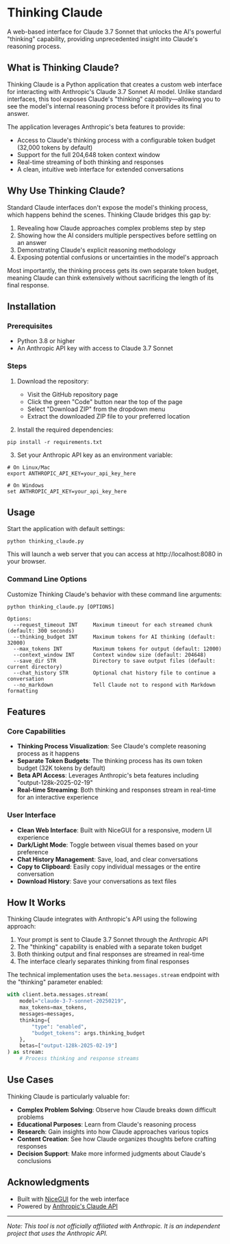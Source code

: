 # Thinking Claude

A web-based interface for Claude 3.7 Sonnet that unlocks the AI's powerful "thinking" capability, providing unprecedented insight into Claude's reasoning process.

## What is Thinking Claude?

Thinking Claude is a Python application that creates a custom web interface for interacting with Anthropic's Claude 3.7 Sonnet AI model. Unlike standard interfaces, this tool exposes Claude's "thinking" capability—allowing you to see the model's internal reasoning process before it provides its final answer.

The application leverages Anthropic's beta features to provide:

- Access to Claude's thinking process with a configurable token budget (32,000 tokens by default)
- Support for the full 204,648 token context window
- Real-time streaming of both thinking and responses
- A clean, intuitive web interface for extended conversations

## Why Use Thinking Claude?

Standard Claude interfaces don't expose the model's thinking process, which happens behind the scenes. Thinking Claude bridges this gap by:

1. Revealing how Claude approaches complex problems step by step
2. Showing how the AI considers multiple perspectives before settling on an answer
3. Demonstrating Claude's explicit reasoning methodology
4. Exposing potential confusions or uncertainties in the model's approach

Most importantly, the thinking process gets its own separate token budget, meaning Claude can think extensively without sacrificing the length of its final response.

## Installation

### Prerequisites
- Python 3.8 or higher
- An Anthropic API key with access to Claude 3.7 Sonnet

### Steps

1. Download the repository:
   - Visit the GitHub repository page
   - Click the green "Code" button near the top of the page
   - Select "Download ZIP" from the dropdown menu
   - Extract the downloaded ZIP file to your preferred location

2. Install the required dependencies:
```
pip install -r requirements.txt
```

3. Set your Anthropic API key as an environment variable:
```
# On Linux/Mac
export ANTHROPIC_API_KEY=your_api_key_here

# On Windows
set ANTHROPIC_API_KEY=your_api_key_here
```

## Usage

Start the application with default settings:
```
python thinking_claude.py
```

This will launch a web server that you can access at http://localhost:8080 in your browser.

### Command Line Options

Customize Thinking Claude's behavior with these command line arguments:

```
python thinking_claude.py [OPTIONS]

Options:
  --request_timeout INT     Maximum timeout for each streamed chunk (default: 300 seconds)
  --thinking_budget INT     Maximum tokens for AI thinking (default: 32000)
  --max_tokens INT          Maximum tokens for output (default: 12000)
  --context_window INT      Context window size (default: 204648)
  --save_dir STR            Directory to save output files (default: current directory)
  --chat_history STR        Optional chat history file to continue a conversation
  --no_markdown             Tell Claude not to respond with Markdown formatting
```

## Features

### Core Capabilities

- **Thinking Process Visualization**: See Claude's complete reasoning process as it happens
- **Separate Token Budgets**: The thinking process has its own token budget (32K tokens by default)
- **Beta API Access**: Leverages Anthropic's beta features including "output-128k-2025-02-19"
- **Real-time Streaming**: Both thinking and responses stream in real-time for an interactive experience

### User Interface

- **Clean Web Interface**: Built with NiceGUI for a responsive, modern UI experience
- **Dark/Light Mode**: Toggle between visual themes based on your preference
- **Chat History Management**: Save, load, and clear conversations
- **Copy to Clipboard**: Easily copy individual messages or the entire conversation
- **Download History**: Save your conversations as text files

## How It Works

Thinking Claude integrates with Anthropic's API using the following approach:

1. Your prompt is sent to Claude 3.7 Sonnet through the Anthropic API
2. The "thinking" capability is enabled with a separate token budget
3. Both thinking output and final responses are streamed in real-time
4. The interface clearly separates thinking from final responses

The technical implementation uses the `beta.messages.stream` endpoint with the "thinking" parameter enabled:

```python
with client.beta.messages.stream(
    model="claude-3-7-sonnet-20250219",
    max_tokens=max_tokens,
    messages=messages,
    thinking={
        "type": "enabled",
        "budget_tokens": args.thinking_budget
    },
    betas=["output-128k-2025-02-19"]
) as stream:
    # Process thinking and response streams
```

## Use Cases

Thinking Claude is particularly valuable for:

- **Complex Problem Solving**: Observe how Claude breaks down difficult problems
- **Educational Purposes**: Learn from Claude's reasoning process
- **Research**: Gain insights into how Claude approaches various topics
- **Content Creation**: See how Claude organizes thoughts before crafting responses
- **Decision Support**: Make more informed judgments about Claude's conclusions



## Acknowledgments

- Built with [NiceGUI](https://nicegui.io/) for the web interface
- Powered by [Anthropic's Claude API](https://docs.anthropic.com/claude/reference/getting-started-with-the-api)

---

*Note: This tool is not officially affiliated with Anthropic. It is an independent project that uses the Anthropic API.*
